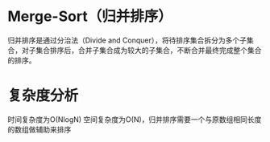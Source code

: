 # Merge-Sort（归并排序）
归并排序是通过分治法（Divide and Conquer），将待排序集合拆分为多个子集合，对子集合排序后，合并子集合成为较大的子集合，不断合并最终完成整个集合的排序。

# 复杂度分析
时间复杂度为O(NlogN)
空间复杂度为O(N)，归并排序需要一个与原数组相同长度的数组做辅助来排序
